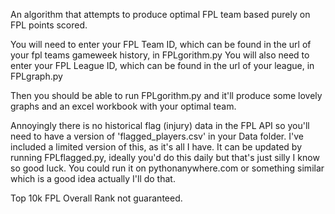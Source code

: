 An algorithm that attempts to produce optimal FPL team based purely on FPL points scored.

You will need to enter your FPL Team ID, which can be found in the url of your fpl teams gameweek history, in FPLgorithm.py
You will also need to enter your FPL League ID, which can be found in the url of your league, in FPLgraph.py

Then you should be able to run FPLgorithm.py and it'll produce some lovely graphs and an excel workbook with your optimal team.

Annoyingly there is no historical flag (injury) data in the FPL API so you'll need to have a version of 'flagged_players.csv' in your Data folder. I've included a limited version of this, as it's all I have. It can be updated by running  FPLflagged.py, ideally you'd do this daily but that's just silly I know so good luck. You could run it on pythonanywhere.com or something similar which is a good idea actually I'll do that.

Top 10k FPL Overall Rank not guaranteed.
